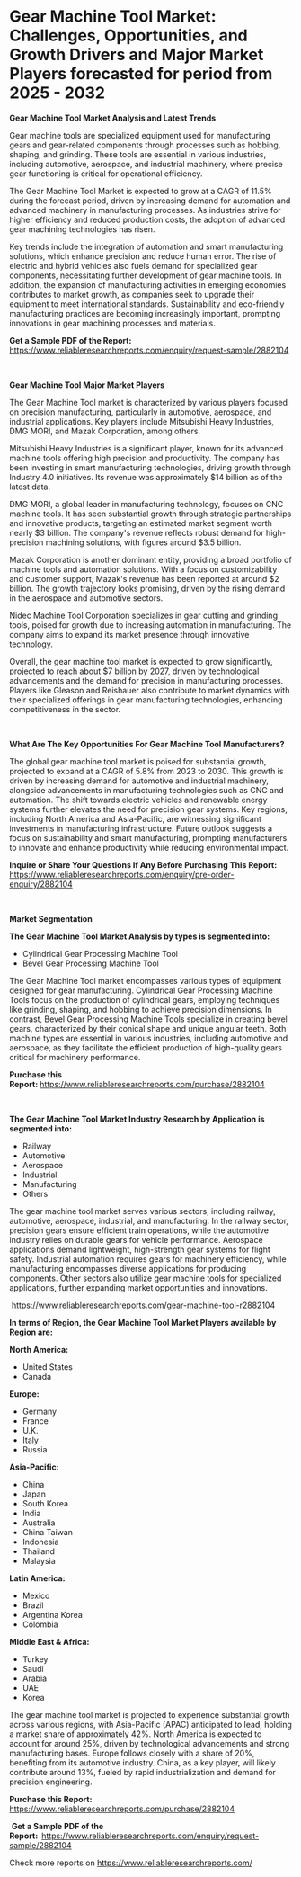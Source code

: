 <p><h1>Gear Machine Tool Market: Challenges, Opportunities, and Growth Drivers and Major Market Players forecasted for period from 2025 - 2032</h1></p><p><strong>Gear Machine Tool Market Analysis and Latest Trends</strong></p>
<p><p>Gear machine tools are specialized equipment used for manufacturing gears and gear-related components through processes such as hobbing, shaping, and grinding. These tools are essential in various industries, including automotive, aerospace, and industrial machinery, where precise gear functioning is critical for operational efficiency.</p><p>The Gear Machine Tool Market is expected to grow at a CAGR of 11.5% during the forecast period, driven by increasing demand for automation and advanced machinery in manufacturing processes. As industries strive for higher efficiency and reduced production costs, the adoption of advanced gear machining technologies has risen.</p><p>Key trends include the integration of automation and smart manufacturing solutions, which enhance precision and reduce human error. The rise of electric and hybrid vehicles also fuels demand for specialized gear components, necessitating further development of gear machine tools. In addition, the expansion of manufacturing activities in emerging economies contributes to market growth, as companies seek to upgrade their equipment to meet international standards. Sustainability and eco-friendly manufacturing practices are becoming increasingly important, prompting innovations in gear machining processes and materials.</p></p>
<p><strong>Get a Sample PDF of the Report:&nbsp;</strong> <a href="https://www.reliableresearchreports.com/enquiry/request-sample/2882104?utm_campaign=3105&utm_medium=2&utm_source=Github&utm_content=ia&utm_term=12032025&utm_id=gear-machine-tool">https://www.reliableresearchreports.com/enquiry/request-sample/2882104</a></p>
<p>&nbsp;</p>
<p><strong>Gear Machine Tool Major Market Players</strong></p>
<p><p>The Gear Machine Tool market is characterized by various players focused on precision manufacturing, particularly in automotive, aerospace, and industrial applications. Key players include Mitsubishi Heavy Industries, DMG MORI, and Mazak Corporation, among others.</p><p>Mitsubishi Heavy Industries is a significant player, known for its advanced machine tools offering high precision and productivity. The company has been investing in smart manufacturing technologies, driving growth through Industry 4.0 initiatives. Its revenue was approximately $14 billion as of the latest data.</p><p>DMG MORI, a global leader in manufacturing technology, focuses on CNC machine tools. It has seen substantial growth through strategic partnerships and innovative products, targeting an estimated market segment worth nearly $3 billion. The company's revenue reflects robust demand for high-precision machining solutions, with figures around $3.5 billion.</p><p>Mazak Corporation is another dominant entity, providing a broad portfolio of machine tools and automation solutions. With a focus on customizability and customer support, Mazak's revenue has been reported at around $2 billion. The growth trajectory looks promising, driven by the rising demand in the aerospace and automotive sectors.</p><p>Nidec Machine Tool Corporation specializes in gear cutting and grinding tools, poised for growth due to increasing automation in manufacturing. The company aims to expand its market presence through innovative technology.</p><p>Overall, the gear machine tool market is expected to grow significantly, projected to reach about $7 billion by 2027, driven by technological advancements and the demand for precision in manufacturing processes. Players like Gleason and Reishauer also contribute to market dynamics with their specialized offerings in gear manufacturing technologies, enhancing competitiveness in the sector.</p></p>
<p>&nbsp;</p>
<p><strong>What Are The Key Opportunities For Gear Machine Tool Manufacturers?</strong></p>
<p><p>The global gear machine tool market is poised for substantial growth, projected to expand at a CAGR of 5.8% from 2023 to 2030. This growth is driven by increasing demand for automotive and industrial machinery, alongside advancements in manufacturing technologies such as CNC and automation. The shift towards electric vehicles and renewable energy systems further elevates the need for precision gear systems. Key regions, including North America and Asia-Pacific, are witnessing significant investments in manufacturing infrastructure. Future outlook suggests a focus on sustainability and smart manufacturing, prompting manufacturers to innovate and enhance productivity while reducing environmental impact.</p></p>
<p><strong>Inquire or Share Your Questions If Any Before Purchasing This Report:</strong> <a href="https://www.reliableresearchreports.com/enquiry/pre-order-enquiry/2882104?utm_campaign=3105&utm_medium=2&utm_source=Github&utm_content=ia&utm_term=12032025&utm_id=gear-machine-tool">https://www.reliableresearchreports.com/enquiry/pre-order-enquiry/2882104</a></p>
<p>&nbsp;</p>
<p><strong>Market Segmentation</strong></p>
<p><strong>The Gear Machine Tool Market Analysis by types is segmented into:</strong></p>
<p><ul><li>Cylindrical Gear Processing Machine Tool</li><li>Bevel Gear Processing Machine Tool</li></ul></p>
<p><p>The Gear Machine Tool market encompasses various types of equipment designed for gear manufacturing. Cylindrical Gear Processing Machine Tools focus on the production of cylindrical gears, employing techniques like grinding, shaping, and hobbing to achieve precision dimensions. In contrast, Bevel Gear Processing Machine Tools specialize in creating bevel gears, characterized by their conical shape and unique angular teeth. Both machine types are essential in various industries, including automotive and aerospace, as they facilitate the efficient production of high-quality gears critical for machinery performance.</p></p>
<p><strong>Purchase this Report:&nbsp;</strong><a href="https://www.reliableresearchreports.com/purchase/2882104?utm_campaign=3105&utm_medium=2&utm_source=Github&utm_content=ia&utm_term=12032025&utm_id=gear-machine-tool">https://www.reliableresearchreports.com/purchase/2882104</a></p>
<p>&nbsp;</p>
<p><strong>The Gear Machine Tool Market Industry Research by Application is segmented into:</strong></p>
<p><ul><li>Railway</li><li>Automotive</li><li>Aerospace</li><li>Industrial</li><li>Manufacturing</li><li>Others</li></ul></p>
<p><p>The gear machine tool market serves various sectors, including railway, automotive, aerospace, industrial, and manufacturing. In the railway sector, precision gears ensure efficient train operations, while the automotive industry relies on durable gears for vehicle performance. Aerospace applications demand lightweight, high-strength gear systems for flight safety. Industrial automation requires gears for machinery efficiency, while manufacturing encompasses diverse applications for producing components. Other sectors also utilize gear machine tools for specialized applications, further expanding market opportunities and innovations.</p></p>
<p><a href="https://www.reliableresearchreports.com/gear-machine-tool-r2882104?utm_campaign=3105&utm_medium=2&utm_source=Github&utm_content=ia&utm_term=12032025&utm_id=gear-machine-tool">&nbsp;https://www.reliableresearchreports.com/gear-machine-tool-r2882104</a></p>
<p><strong>In terms of Region, the Gear Machine Tool Market Players available by Region are:</strong></p>
<p>
    <p> <strong> North America: </strong>
        <ul>
            <li>United States</li>
            <li>Canada</li>
        </ul>
        </p> 
    <p> <strong> Europe: </strong>
        <ul>
            <li>Germany</li>
            <li>France</li>
            <li>U.K.</li>
            <li>Italy</li>
            <li>Russia</li>
        </ul>
        </p> 
    <p> <strong> Asia-Pacific: </strong>
        <ul>
            <li>China</li>
            <li>Japan</li>
            <li>South Korea</li>
            <li>India</li>
            <li>Australia</li>
            <li>China Taiwan</li>
            <li>Indonesia</li>
            <li>Thailand</li>
            <li>Malaysia</li>
        </ul>
        </p> 
    <p> <strong> Latin America: </strong>
        <ul>
            <li>Mexico</li>
            <li>Brazil</li>
            <li>Argentina Korea</li>
            <li>Colombia</li>
        </ul>
        </p> 
    <p> <strong> Middle East & Africa: </strong>
        <ul>
            <li>Turkey</li>
            <li>Saudi</li>
            <li>Arabia</li>
            <li>UAE</li>
            <li>Korea</li>
        </ul>
    </p>
    </p>
<p><p>The gear machine tool market is projected to experience substantial growth across various regions, with Asia-Pacific (APAC) anticipated to lead, holding a market share of approximately 42%. North America is expected to account for around 25%, driven by technological advancements and strong manufacturing bases. Europe follows closely with a share of 20%, benefiting from its automotive industry. China, as a key player, will likely contribute around 13%, fueled by rapid industrialization and demand for precision engineering.</p></p>
<p><strong>Purchase this Report: </strong><a href="https://www.reliableresearchreports.com/purchase/2882104?utm_campaign=3105&utm_medium=2&utm_source=Github&utm_content=ia&utm_term=12032025&utm_id=gear-machine-tool">https://www.reliableresearchreports.com/purchase/2882104</a></p>
<p>&nbsp;<strong>Get a Sample PDF of the Report:&nbsp;&nbsp;</strong><a href="https://www.reliableresearchreports.com/enquiry/request-sample/2882104?utm_campaign=3105&utm_medium=2&utm_source=Github&utm_content=ia&utm_term=12032025&utm_id=gear-machine-tool">https://www.reliableresearchreports.com/enquiry/request-sample/2882104</a></p>
<p><strong></strong></p>
<p>Check more reports on <a href="https://www.reliableresearchreports.com/?utm_campaign=3105&utm_medium=2&utm_source=Github&utm_content=ia&utm_term=12032025&utm_id=gear-machine-tool">https://www.reliableresearchreports.com/</a></p>